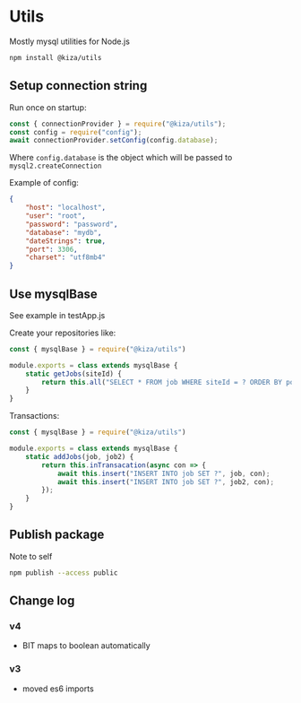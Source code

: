 # Utils
Mostly mysql utilities for Node.js

```bash
npm install @kiza/utils
```

## Setup connection string

Run once on startup:

```js
const { connectionProvider } = require("@kiza/utils");
const config = require("config");
await connectionProvider.setConfig(config.database);
```

Where `config.database` is the object which will be passed to `mysql2.createConnection`

Example of config: 

```json
{
    "host": "localhost",
    "user": "root",
    "password": "password",
    "database": "mydb",
    "dateStrings": true,
    "port": 3306,
    "charset": "utf8mb4"
}
```

## Use mysqlBase

See example in testApp.js

Create your repositories like:

```js
const { mysqlBase } = require("@kiza/utils")

module.exports = class extends mysqlBase {
    static getJobs(siteId) {
        return this.all("SELECT * FROM job WHERE siteId = ? ORDER BY posted DESC", [siteId]);
    }
}
```

Transactions:

```js
const { mysqlBase } = require("@kiza/utils")

module.exports = class extends mysqlBase {
    static addJobs(job, job2) {
        return this.inTransacation(async con => {
            await this.insert("INSERT INTO job SET ?", job, con);
            await this.insert("INSERT INTO job SET ?", job2, con);
        });
    }
}
```

## Publish package

Note to self

```bash
npm publish --access public
```

## Change log

### v4

- BIT maps to boolean automatically

### v3 

- moved es6 imports